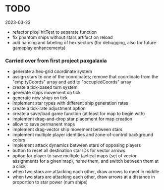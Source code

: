 # TODO


2023-03-23

* refactor pixel hitTest to separate function
* fix phantom ships without stars artifact on reload
* add naming and labeling of hex sectors (for debugging, also for future gameplay enhancements)

### Carried over from first project paxgalaxia

- generate a hex-grid coordinate system
- assign stars to one of the coordinates; remove that coordinate from the "emp	tyCoords" array and add to "occupiedCoords" array
- create a tick-based turn system
- generate ships movement on tick
- generate new ships on tick
- implement star types with different ship generation rates
- create a tick-rate adjustment option
- create a save/load game function (at least for map to begin with)
- implement drag-and-drop star placement for map creation
- allow to save permanent maps
- implement drag-vector ship movement between stars
- implement multiple player identities and zone-of-control background colors
- implement attack dynamics between stars of opposing players
- button to reset all destination star IDs for vector arrows
- option for player to save multiple tactical maps (set of vector assignments for a given map), name them, and switch between them at a click
- when two stars are attacking each other, draw arrows to meet in middle
- when two stars are attacking each other, draw arrows at a distance in proportion to star power (num ships)
